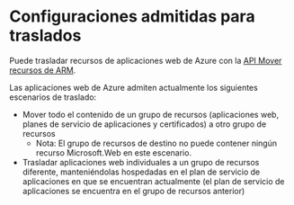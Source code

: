 <properties
	pageTitle="Trasladar recursos de la aplicación web a otro grupo de recursos"
	description="Se describen los escenarios donde puede trasladar aplicaciones web y servicios de aplicaciones de un grupo de recursos a otro."
	services="app-service\web"
	documentationCenter=""
	authors="ZainRizvi"
	manager="wpickett"
	editor=""/>

<tags
	ms.service="app-service-web"
	ms.workload="web"
	ms.tgt_pltfrm="na"
	ms.devlang="na"
	ms.topic="article"
	ms.date="07/28/2015"
	ms.author="zarizvi"/>
	
# Configuraciones admitidas para traslados

Puede trasladar recursos de aplicaciones web de Azure con la [API Mover recursos de ARM](../resource-group-move-resources.md).

Las aplicaciones web de Azure admiten actualmente los siguientes escenarios de traslado:

* Mover todo el contenido de un grupo de recursos (aplicaciones web, planes de servicio de aplicaciones y certificados) a otro grupo de recursos 
	* Nota: El grupo de recursos de destino no puede contener ningún recurso Microsoft.Web en este escenario.
* Trasladar aplicaciones web individuales a un grupo de recursos diferente, manteniéndolas hospedadas en el plan de servicio de aplicaciones en que se encuentran actualmente (el plan de servicio de aplicaciones se encuentra en el grupo de recursos anterior)

<!---HONumber=August15_HO8-->